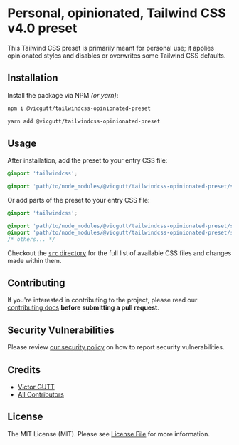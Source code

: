 # Personal, opinionated, Tailwind CSS v4.0 preset

This Tailwind CSS preset is primarily meant for personal use; it applies opinionated styles and disables or overwrites some Tailwind CSS defaults.

## Installation

Install the package via NPM _(or yarn)_:

```bash
npm i @vicgutt/tailwindcss-opinionated-preset
```

```bash
yarn add @vicgutt/tailwindcss-opinionated-preset
```


## Usage

After installation, add the preset to your entry CSS file:

```css
@import 'tailwindcss';

@import 'path/to/node_modules/@vicgutt/tailwindcss-opinionated-preset/src/index.css';
```

Or add parts of the preset to your entry CSS file:

```css
@import 'tailwindcss';

@import 'path/to/node_modules/@vicgutt/tailwindcss-opinionated-preset/src/base/opinionated.css';
@import 'path/to/node_modules/@vicgutt/tailwindcss-opinionated-preset/src/setup/colors.css';
/* others... */
```

Checkout the [`src` directory](https://github.com/vicgutt/tailwindcss-opinionated-preset/blob/main/src) for the full list of available CSS files and changes made within them.

<!-- ## Changelog

Please see [CHANGELOG](CHANGELOG.md) for more information on what has changed recently. -->

## Contributing

If you're interested in contributing to the project, please read our [contributing docs](https://github.com/vicgutt/tailwindcss-opinionated-preset/blob/main/.github/CONTRIBUTING.md) **before submitting a pull request**.

## Security Vulnerabilities

Please review [our security policy](../../security/policy) on how to report security vulnerabilities.

## Credits

-   [Victor GUTT](https://github.com/vicgutt)
-   [All Contributors](../../contributors)

## License

The MIT License (MIT). Please see [License File](LICENSE) for more information.
